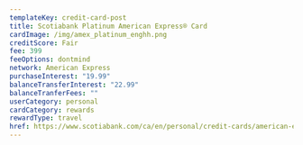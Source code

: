 ```yaml
---
templateKey: credit-card-post
title: Scotiabank Platinum American Express® Card
cardImage: /img/amex_platinum_enghh.png
creditScore: Fair
fee: 399
feeOptions: dontmind
network: American Express
purchaseInterest: "19.99"
balanceTransferInterest: "22.99"
balanceTranferFees: ""
userCategory: personal
cardCategory: rewards
rewardType: travel
href: https://www.scotiabank.com/ca/en/personal/credit-cards/american-express/platinum-card.html
---
```

